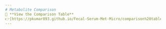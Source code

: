 ```yaml
---
# Metabolite Comparison
📄 **View the Comparison Table**
👉[https://pkumar893.github.io/Fecal-Serum-Met-Micro/comparison%20table.html](https://pkumar893.github.io/Fecal-Serum-Met-Micro/comparison%20table.html)
---
```

